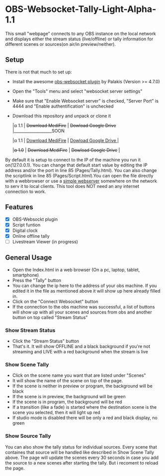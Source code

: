 # OBS-Websocket-Tally-Light-Alpha-1.1
This small "webpage" connects to any OBS instance on the local network and displays either the stream status (live/offline) or tally information for different scenes or sources(on air/in preview/neither).

## Setup

There is not that much to set up:

 - Install the awesome  [obs-websocket plugin](https://github.com/Palakis/obs-websocket/releases)  by Palakis (Version >= 4.7.0)

    
-   Open the "Tools" menu and select "websocket server settings"
    
-   Make sure that "Enable Websocket server" is checked, "Server Port" is 4444 and "Enable authentification" is unchecked
    
-   Download this repository and unpack or clone it
	
	|α 1.1 | ~~Download MediFire~~ | ~~Dowload Google Drive~~  |___________________SOON

	|α 1.1 | [Download MediFire](http://bit.ly/3tUOsBs) | [Dowload Google Drive ](http://bit.ly/3aPCNeh) |

	|~~α 1.0~~ | ~~Download MediFire~~ | ~~Dowload Google Drive~~  |
    

By default it is setup to connect to the IP of the machine you run it on(127.0.0.1). You can change that default start value by editing the IP address and/or the port in line 85 (Pages/Tally.html). You can also change the scriptlink in line 85 (Pages/Script.html).You can open the file directly with a webbrowser or use a  [simple webserver](https://www.apachefriends.org/de/index.html)  somewhere on the network to serv it to local clients. This tool does NOT need an any internet connection to work.

## Features
 - [x] OBS-Websockt plugin
 - [x] Script funtion 
 - [x] Digital clock
 - [x] Online offline tally
 - [ ] Livestream Viewer (in progress)

## General Usage

-   Open the Index.html in a web browser (On a pc, laptop, tablet, smartphone)
-   Press the "Tally" button
-   You can change the ip here to the address of your obs machine. If you edited it in the file as mentioned above it will show up here already filled in.
-   Click on the "Connect Websocket" button
-   If the connection to the obs machine was successful, a list of buttons will show up with all your scenes and sources from obs and another button on top called "Stream Status"
### Show Stream Status

-   Click the "Stream Status" button
-   That's it. It will show OFFLINE and a black background if you're not streaming and LIVE with a red background when the stream is live


### Show Scene Tally

-   Click on the scene name you want that are listed under "Scenes"
-   It will show the name of the scene on top of the page.
-   If the scene is neither in preview or program, the background will be black
-   If the scene is in preview, the background will be green
-   If the scene is in program, the background will be red
-   If a transition (like a fade) is started where the destination scene is the scene you selected, then it will light up red
-   If studio mode is disabled there will be only a red and black display, no green
### Show Source Tally

You can also show the tally status for individual sources. Every scene that containes that source will be handled like described in Show Scene Tally above. The page will update the scenes every 30 seconds in case you add the source to a new scenes after starting the tally. But i recoment to reload the page.

